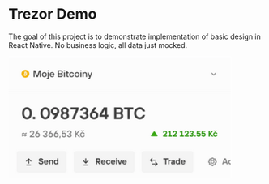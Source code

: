 # Trezor Demo

The goal of this project is to demonstrate implementation of basic design in React Native. No business logic, all data just mocked.

![desired result](./goal.png)


